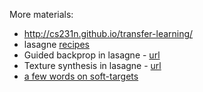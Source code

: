 More materials:
- http://cs231n.github.io/transfer-learning/
- lasagne [recipes](https://github.com/Lasagne/Recipes)
- Guided backprop in lasagne - [url](https://github.com/Lasagne/Recipes/blob/master/examples/Saliency%20Maps%20and%20Guided%20Backpropagation.ipynb)
- Texture synthesis in lasagne - [url](https://github.com/Lasagne/Recipes/blob/master/examples/styletransfer/Art%20Style%20Transfer.ipynb)
- [a few words on soft-targets](http://www.kdnuggets.com/2015/05/dark-knowledge-neural-network.html)
